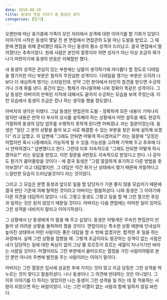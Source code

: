 ```yaml
---
date: 2018-08-28
title: 동생의 면접 이야기 중 들었던 생각
categories: [일기]
---
```


오랜만에 떠난 휴가중에 가족이 모인 자리에서 성격에 대한 이야기를 할 기회가 있었다. 이야기의 시작은 동생이 몇달 전 본 면접에서 면접관의 도발 아닌 도발을 받았고. 그 때문에 면접을 위해 준비했던 태도가 아닌 동생의 평소 성격이 드러났고. 결국 면접에서 떨어졌다는 추측이었다. 원래 사람은 본인의 잘못이라 하면 성자가 아닌 이상 조금의 화가 나기 마련이기에 동생의 반응은 이해할만 했다.

내 동생의 성격은 관심이 있는 부분에는 남들이 생각하기에 까다롭다 할 정도로 디테일을 챙기지만 아닌 부분은 철저히 무관심한 성격이다. 디테일을 챙기는 부분은 오히려 나보다 더 세심하게 챙기는 스타일인데. 만약 그런 분야에서 타인의 참견을 받으면 수긍하거나 크게 화를 낸다. 중간이 없는. 형제가 아니랄까봐 나와 정확이 똑같은 성격이다. 그 날 동생은 아버지의 반복된 지적에 대해서도 끝까지 수긍하는 모습을 보여 주었는데. 이런 모습에서 동생이 조금은 컸나 하는 생각을 했을 정도였다.

아버지의 생각은 이랬다. 그날 동생은 면접관의 도발 - 정확하게 모든 내용이 기억나지 않지만 내용은 만약 타 부서의 상사를 설득해야 하는 상황에서 어떤 설득을 해도 완강히 거절하여 동생의 담당 업무를 수행하지 못하게 된다면 어쩌겠냐. 라는 질문이었는데. 동생은 "일단 그 분의 상황을 들어 보고 서로 해결할 수 있는 부분을 찾은 뒤에 설득해 보겠다" 라고 답했고. 이 답변에 "그래도 안되면 어떻게 하시겠어요?" 라는 질문에 "당장은 어렵지만 혹시 나중에라도 가능하게 될 수 있을 가능성을 고려해 기억해 두고 추후에 다시 연락하겠다." 답변했다고 한다. 그런데 이후 지속적으로 "그래도 안되면 어떻게 하시겠어요?" 라는 응답을 받았고. 이런 질문을 4번정도 지속적으로 받았다고 한다. 나 같아도 뭔가가 끓어올랐을 것이다 - 에 결국 동생은 "그럼 깔끔하게 포기하고 다른 방법을 찾아보겠다" 라고 대답했지만. 그 대답은 약간 화가 난 상태에서 했기 때문에 까칠하다고 느낄만한 모습이 드러났을것이다 라는 것이었다.

그리고 그 모습은 분명 동생과 앞으로 일을 할 담당자가 기분 좋지 않을 모습이기 때문에 결국 판단 기준에 의해 탈락된 것이라고 아버지는 말씀하셨다. 나와 동생은 그 이야기에 다른 의견을 대답하지 않았다. 나도 그렇고 동생도 그렇고 일을 할 때 그런 껄끄런 후임과 일하는 것은 원치 않았기 때문일 것이다. 아버지는 다음 면접때는 어떠한 일이 있어도 그런 성격을 내비치지 말라고 이야기하셨다.

그 상황에서 난 동생에게 이 말을 해 주고 싶었다. 동생은 어떻게든 무속인 면접관이 만들어 낸 어려운 상황을 돌파하려 했을 것이다. 면접이라는 특수한 상황 때문에 인내심이 높아진 상태여서 어떤 사람이든 좋은 대답을 할 수 밖에 없겠지만. 합격한 후 일을 하는 과정에서. 실제 그런 상황을 접했을 때. 그렇게 조금이라도 발끈하는 성격이 없는 사람은 내가 담당하는 일에 대한 욕심이 없이 그냥 물 흐르듯이 흐르는 세월이 지나가기만 바라는 사람일 것이다. 미열이라도 그런 부분에서 끓어오르는 열정을 가진 사람이야말로 본인 뿐만 아니라 주변에 발전을 주는 사람이라는 이야기 말이다.

아버지는 그런 열정은 입사에 성공한 후에 가지는 것이 맞고 지금 당장은 그런 성격을 억누르는 것이 맞다고 말씀하셨다. 나나 동생이나 그 의견에 반대하는 것은 아니었다. 그 이후 이야기를 더 하지는 않았지만 나는 동생이 그런 성격을 일 하는 데 잘 적용하는 사람이 되었으면 하는 바람이었다. 나는 그런 미열이 없는 사람과 함께 일하지 않길 바란다.
